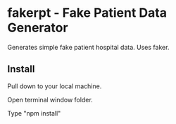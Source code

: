 # fakerpt - Fake Patient Data Generator

Generates simple fake patient hospital data.  Uses faker.

## Install

Pull down to your local machine.

Open terminal window folder.

Type "npm install"
